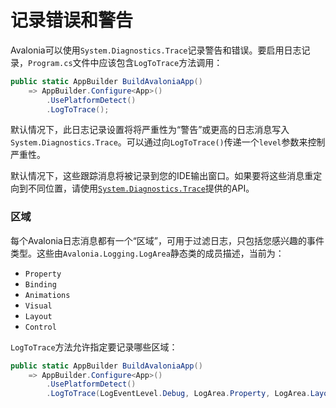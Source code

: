 # 记录错误和警告

Avalonia可以使用`System.Diagnostics.Trace`记录警告和错误。要启用日志记录，`Program.cs`文件中应该包含`LogToTrace`方法调用：

```csharp
public static AppBuilder BuildAvaloniaApp()
    => AppBuilder.Configure<App>()
        .UsePlatformDetect()
        .LogToTrace();
```

默认情况下，此日志记录设置将将严重性为“警告”或更高的日志消息写入`System.Diagnostics.Trace`。可以通过向`LogToTrace()`传递一个`level`参数来控制严重性。

默认情况下，这些跟踪消息将被记录到您的IDE输出窗口。如果要将这些消息重定向到不同位置，请使用[`System.Diagnostics.Trace`](https://docs.microsoft.com/en-us/dotnet/api/system.diagnostics.trace)提供的API。

### 区域

每个Avalonia日志消息都有一个“区域”，可用于过滤日志，只包括您感兴趣的事件类型。这些由`Avalonia.Logging.LogArea`静态类的成员描述，当前为：

* `Property`
* `Binding`
* `Animations`
* `Visual`
* `Layout`
* `Control`

`LogToTrace`方法允许指定要记录哪些区域：

```csharp
public static AppBuilder BuildAvaloniaApp()
    => AppBuilder.Configure<App>()
        .UsePlatformDetect()
        .LogToTrace(LogEventLevel.Debug, LogArea.Property, LogArea.Layout);
```
